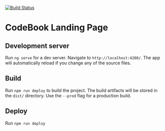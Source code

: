 [![Build Status](https://travis-ci.org/Code-Book/Code-Book.github.io.svg?branch=develop)](https://travis-ci.org/Code-Book/Code-Book.github.io)

# CodeBook Landing Page

## Development server

Run `ng serve` for a dev server. Navigate to `http://localhost:4200/`. The app will automatically reload if you change any of the source files.

## Build

Run `npm run deploy` to build the project. The build artifacts will be stored in the `dist/` directory. Use the `--prod` flag for a production build.

## Deploy

Run `npm run deploy`
